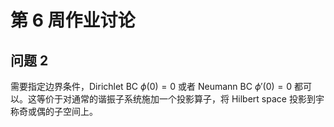 # 第 6 周作业讨论


## 问题 2

需要指定边界条件，Dirichlet BC $\phi(0)=0$ 或者 Neumann BC $\phi'(0)=0$ 都可以。这等价于对通常的谐振子系统施加一个投影算子，将 Hilbert space 投影到宇称奇或偶的子空间上。